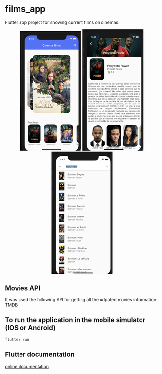 # films_app

Flutter app project for showing current films on cinemas.
<div style="text-align: center">
<img src="assets/img/home_image_films_app.png" width="200">
<img src="assets/img/detail_movie_image_films_app.png" width="200"></img>
<img src="assets/img/search_films_app.png" width="200"></img>
</img></div>



## Movies API

It was used the following API for getting all the udpated movies information:
[TMDB](https://www.themoviedb.org/)

## To run the application in the mobile simulator (IOS or Android)

```terminal
flutter run
```

## Flutter documentation

[online documentation](https://flutter.dev/docs)
